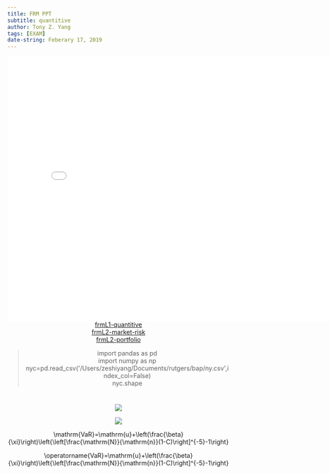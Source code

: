 ```yaml
---
title: FRM PPT
subtitle: quantitive
author: Tony Z. Yang
tags: [EXAM]
date-string: Feberary 17, 2019
---
```

<script type="text/javascript" src="http://cdn.mathjax.org/mathjax/latest/MathJax.js?config=default"></script>
<center>
   <embed src="/images/frmL1-quantitive.pdf" width="800" height="600">
</embed>
</br>
<a href="/images/frmL1-quantitive.pdf">frmL1-quantitive</a><br>
<a href="/images/1-market-risk.pdf">frmL2-market-risk</a><br>
<a href="/images/2-portfolio.pdf">frmL2-portfolio</a>
<blockquote>
  <p>
import pandas as pd <br/>
import numpy as np <br/>
nyc=pd.read_csv('/Users/zeshiyang/Documents/rutgers/bap/ny.csv',index_col=False)<br/>
nyc.shape</p>
</blockquote>



# 
![](http://latex.codecogs.com/gif.latex?\operatorname{VaR}=\mathrm{u}+\left(\frac{\beta}{\xi}\right)\left\{\left[\frac{\mathrm{N}}{\mathrm{n}}(1-C)\right]^{-\xi}-1\right\})

![](http://latex.codecogs.com/gif.latex?ES=\frac{VaR}{1-\xi}+\frac{\beta-\xi\cdot\mu}{1-\xi})

\mathrm{VaR}=\mathrm{u}+\left(\frac{\beta}{\xi}\right)\left\{\left[\frac{\mathrm{N}}{\mathrm{n}}(1-C)\right]^{-5}-1\right\}

\operatorname{VaR}=\mathrm{u}+\left(\frac{\beta}{\xi}\right)\left\{\left[\frac{\mathrm{N}}{\mathrm{n}}(1-C)\right]^{-5}-1\right\}
